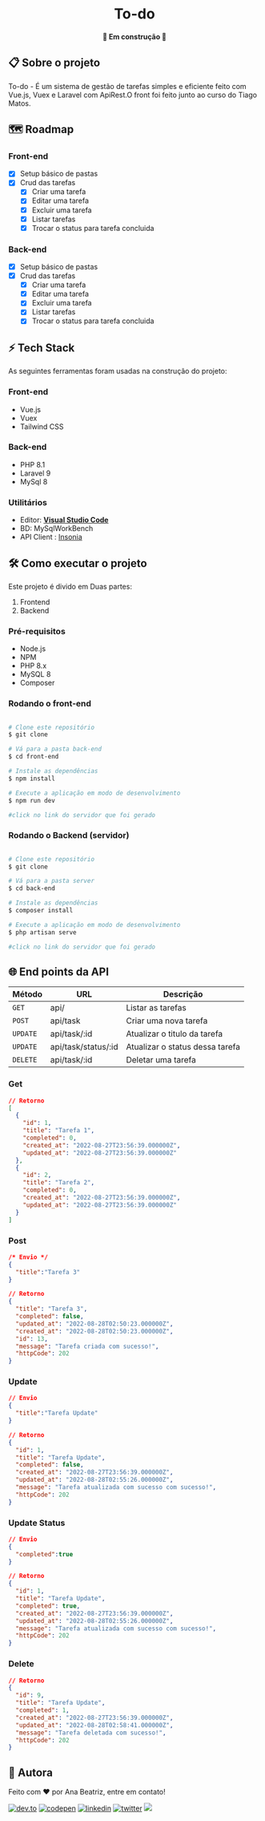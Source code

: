<h1 align="center">
  <span>To-do</span>
</h1>

<h4 align="center"> 
  🚧 Em construção  🚧
</h4>

## 📋 Sobre o projeto

To-do - É um sistema de gestão de tarefas simples e eficiente feito com Vue.js, Vuex e Laravel com ApiRest.O front foi feito junto ao curso do Tiago Matos.

## 🗺 Roadmap

### Front-end

- [X] Setup básico de pastas
- [X] Crud das tarefas
  - [X] Criar uma tarefa
  - [X] Editar uma tarefa
  - [X] Excluir uma tarefa
  - [X] Listar tarefas
  - [X] Trocar o status para tarefa concluida

### Back-end

- [X] Setup básico de pastas
- [X] Crud das tarefas
  - [X] Criar uma tarefa
  - [X] Editar uma tarefa
  - [X] Excluir uma tarefa
  - [X] Listar tarefas
  - [X] Trocar o status para tarefa concluida

## ⚡ Tech Stack

As seguintes ferramentas foram usadas na construção do projeto:

### Front-end

- Vue.js
- Vuex
- Tailwind CSS

### Back-end

- PHP 8.1
- Laravel 9
- MySql 8

### Utilitários

- Editor:  **[Visual Studio Code](https://code.visualstudio.com/)**
- BD: MySqlWorkBench
- API Client : [Insonia](https://insomnia.rest/)

## 🛠 Como executar o projeto

Este projeto é divido em Duas partes:

1. Frontend
2. Backend

### Pré-requisitos

- Node.js
- NPM
- PHP 8.x
- MySQL 8
- Composer

### Rodando o front-end

```bash

# Clone este repositório
$ git clone 

# Vá para a pasta back-end
$ cd front-end

# Instale as dependências
$ npm install

# Execute a aplicação em modo de desenvolvimento
$ npm run dev

#click no link do servidor que foi gerado

```

### Rodando o Backend (servidor)

```bash

# Clone este repositório
$ git clone 

# Vá para a pasta server
$ cd back-end

# Instale as dependências
$ composer install

# Execute a aplicação em modo de desenvolvimento
$ php artisan serve

#click no link do servidor que foi gerado
```

## 🌐 End points da API

| Método    | URL                 | Descrição                     |
| ---------- | ------------------- | ------------------------------- |
| `GET`    | api/                | Listar as tarefas               |
| `POST`   | api/task            | Criar uma nova tarefa           |
| `UPDATE` | api/task/:id        | Atualizar o titulo da tarefa    |
| `UPDATE` | api/task/status/:id | Atualizar o status dessa tarefa |
| `DELETE` | api/task/:id        | Deletar uma tarefa              |

### Get

```json
// Retorno
[
  {
    "id": 1,
    "title": "Tarefa 1",
    "completed": 0,
    "created_at": "2022-08-27T23:56:39.000000Z",
    "updated_at": "2022-08-27T23:56:39.000000Z"
  },
  {
    "id": 2,
    "title": "Tarefa 2",
    "completed": 0,
    "created_at": "2022-08-27T23:56:39.000000Z",
    "updated_at": "2022-08-27T23:56:39.000000Z"
  }
]
```

### Post

```json
/* Envio */
{
  "title":"Tarefa 3"
}

// Retorno
{
  "title": "Tarefa 3",
  "completed": false,
  "updated_at": "2022-08-28T02:50:23.000000Z",
  "created_at": "2022-08-28T02:50:23.000000Z",
  "id": 13,
  "message": "Tarefa criada com sucesso!",
  "httpCode": 202
}
```

### Update

```json
// Envio
{
  "title":"Tarefa Update"
}

// Retorno
{
  "id": 1,
  "title": "Tarefa Update",
  "completed": false,
  "created_at": "2022-08-27T23:56:39.000000Z",
  "updated_at": "2022-08-28T02:55:26.000000Z",
  "message": "Tarefa atualizada com sucesso com sucesso!",
  "httpCode": 202
}

```

### Update Status

```json
// Envio
{
  "completed":true
}

// Retorno
{
  "id": 1,
  "title": "Tarefa Update",
  "completed": true,
  "created_at": "2022-08-27T23:56:39.000000Z",
  "updated_at": "2022-08-28T02:55:26.000000Z",
  "message": "Tarefa atualizada com sucesso com sucesso!",
  "httpCode": 202
}
```

### Delete

```json
// Retorno
{
  "id": 9,
  "title": "Tarefa Update",
  "completed": 1,
  "created_at": "2022-08-27T23:56:39.000000Z",
  "updated_at": "2022-08-28T02:58:41.000000Z",
  "message": "Tarefa deletada com sucesso!",
  "httpCode": 202
}
```

## 🦸 Autora

<p>Feito com ❤️ por Ana Beatriz, entre em contato!  </p>

[![dev.to](https://img.shields.io/badge/dev.to-111?style=for-the-badge&logo=devdotto&logoColor=white)](https://dev.to/biahdev)
[![codepen](https://img.shields.io/badge/codepen-111?style=for-the-badge&logo=codepen&logoColor=white)](https://codepen.io/BiahDev)
[![linkedin](https://img.shields.io/badge/linkedin-111?style=for-the-badge&logo=linkedin&logoColor=white)](https://www.linkedin.com/in/biahdev)
[![twitter](https://img.shields.io/badge/twitter-111?style=for-the-badge&logo=twitter&logoColor=white)](https://twitter.com/BiahDev)
<a href="mailto:bia8717@hotmail.com">
  <img src="https://img.shields.io/badge/Email-111?style=for-the-badge&logo=gmail&logoColor=white" />
</a>
